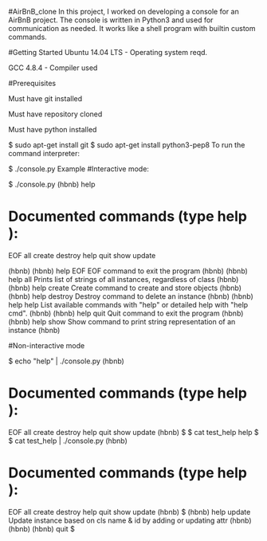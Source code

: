 #AirBnB_clone
In this project, I worked on developing a console for an AirBnB project. The console is written in Python3 and used for communication as needed.
It works like a shell program with builtin custom commands.

#Getting Started
Ubuntu 14.04 LTS - Operating system reqd.

GCC 4.8.4 - Compiler used

#Prerequisites

Must have git installed

Must have repository cloned

Must have python installed

$ sudo apt-get install git
$ sudo apt-get install python3-pep8
To run the command interpreter:

$ ./console.py
Example
#Interactive mode:

$ ./console.py
(hbnb) help

Documented commands (type help <topic>):
========================================
EOF  all  create  destroy  help  quit  show  update

(hbnb)
(hbnb) help EOF
EOF command to exit the program
(hbnb)
(hbnb) help all
Prints list of strings of all instances, regardless of class
(hbnb)
(hbnb) help create
Create command to create and store objects
(hbnb)
(hbnb) help destroy
Destroy command to delete an instance
(hbnb)
(hbnb) help help
List available commands with "help" or detailed help with "help cmd".
(hbnb)
(hbnb) help quit
Quit command to exit the program
(hbnb)
(hbnb) help show
Show command to print string representation of an instance
(hbnb)


#Non-interactive mode

$ echo "help" | ./console.py
(hbnb)


Documented commands (type help <topic>):
========================================
EOF  all  create  destroy  help  quit  show  update
(hbnb) 
$
$ cat test_help
help
$
$ cat test_help | ./console.py
(hbnb)

Documented commands (type help <topic>):
========================================
EOF  all  create  destroy  help  quit  show  update
(hbnb) 
$
(hbnb) help update
Update instance based on cls name & id by adding or updating attr
(hbnb) 
(hbnb)
(hbnb) quit
$
